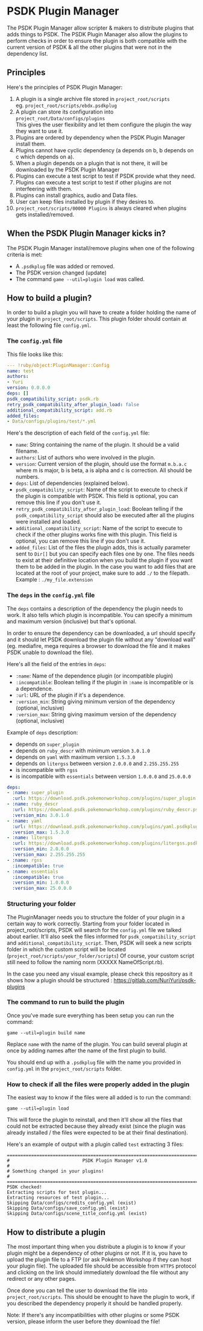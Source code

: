 # PSDK Plugin Manager

The PSDK Plugin Manager allow scripter & makers to distribute plugins that adds things to PSDK. The PSDK Plugin Manager also allow the plugins to perform checks in order to ensure the plugin is both compatible with the current version of PSDK & all the other plugins that were not in the dependency list.

## Principles

Here's the principles of PSDK Plugin Manager:
1. A plugin is a single archive file stored in `project_root/scripts`   
    eg. `project_root/scripts/ebdx.psdkplug`
2. A plugin can store its configuration into `project_root/Data/configs/plugins`   
    This gives the user flexibility and let them configure the plugin the way they want to use it.
3. Plugins are ordered by dependency when the PSDK Plugin Manager install them.
4. Plugins cannot have cyclic dependency (a depends on b, b depends on c which depends on a).
5. When a plugin depends on a plugin that is not there, it will be downloaded by the PSDK Plugin Manager
6. Plugins can execute a test script to test if PSDK provide what they need.
7. Plugins can execute a test script to test if other plugins are not interfeering with them.
8. Plugins can install graphics, audio and Data files.
9. User can keep files installed by plugin if they desires to.
10. `project_root/scripts/00000 Plugins` is always cleared when plugins gets installed/removed.

## When the PSDK Plugin Manager kicks in?

The PSDK Plugin Manager install/remove plugins when one of the following criteria is met:
- A `.psdkplug` file was added or removed.
- The PSDK version changed (update)
- The command `game --util=plugin load` was called.

## How to build a plugin?

In order to build a plugin you will have to create a folder holding the name of your plugin in `project_root/scripts`. This plugin folder should contain at least the following file `config.yml`.

### The `config.yml` file

This file looks like this:
```yml
--- !ruby/object:PluginManager::Config
name: test
authors:
- Yuri
version: 0.0.0.0
deps: []
psdk_compatibility_script: psdk.rb
retry_psdk_compatibility_after_plugin_load: false
additional_compatibility_script: add.rb
added_files:
- Data/configs/plugins/test/*.yml
```

Here's the description of each field of the `config.yml` file:
- `name`: String containing the name of the plugin. It should be a valid filename.
- `authors`: List of authors who were involved in the plugin.
- `version`: Current version of the plugin, should use the format `m.b.a.c` where m is major, b is beta, a is alpha and c is correction. All should be numbers.
- `deps`: List of dependencies (explained below).
- `psdk_compatibility_script`: Name of the script to execute to check if the plugin is compatible with PSDK. This field is optional, you can remove this line if you don't use it.
- `retry_psdk_compatibility_after_plugin_load`: Boolean telling if the `psdk_compatibility_script` should also be executed after all the plugins were installed and loaded.
- `additional_compatibility_script`: Name of the script to execute to check if the other plugins works fine with this plugin. This field is optional, you can remove this line if you don't use it.
- `added_files`: List of the files the plugin adds, this is actually parameter sent to `Dir[]` but you can specify each files one by one. The files needs to exist at their definitive location when you build the plugin if you want them to be added in the plugin. In the case you want to add files that are located at the root of your project, make sure to add `./` to the filepath. Example : `./my_file.extension`

### The `deps` in the `config.yml` file

The `deps` contains a description of the dependency the plugin needs to work. It also tells which plugin is incompatible. You can specify a minimum and maximum version (inclusive) but that's optional. 

In order to ensure the dependency can be downloaded, a url should specify and it should let PSDK download the plugin file without any "download wall" (eg. mediafire, mega requires a browser to download the file and it makes PSDK unable to download the file).

Here's all the field of the entries in `deps`:
- `:name`: Name of the dependence plugin (or incompatible plugin)
- `:incompatible`: Boolean telling if the plugin in `:name` is incompatible or is a dependence.
- `:url`: URL of the plugin if it's a dependence.
- `:version_min`: String giving minimum version of the dependency (optional, inclusive)
- `:version_max`: String giving maximum version of the dependency (optional, inclusive)

Example of `deps` description:
- depends on `super_plugin`
- depends on `ruby_descr` with minimum version `3.0.1.0`
- depends on `yaml` with maximum version `1.5.3.0`
- depends on `litergss` between version `2.0.0.0` and `2.255.255.255`
- is incompatible with `rgss`
- is incompatible with `essentials` between version `1.0.0.0` and `25.0.0.0`

```yaml
deps:
- :name: super_plugin
  :url: https://download.psdk.pokemonworkshop.com/plugins/super_plugin.psdkplug
- :name: ruby_descr
  :url: https://download.psdk.pokemonworkshop.com/plugins/ruby_descr.psdkplug
  :version_min: 3.0.1.0
- :name: yaml
  :url: https://download.psdk.pokemonworkshop.com/plugins/yaml.psdkplug
  :version_max: 1.5.3.0
- :name: litergss
  :url: https://download.psdk.pokemonworkshop.com/plugins/litergss.psdkplug
  :version_min: 2.0.0.0
  :version_max: 2.255.255.255
- :name: rgss
  :incompatible: true
- :name: essentials
  :incompatible: true
  :version_min: 1.0.0.0
  :version_max: 25.0.0.0
```

### Structuring your folder

The PluginManager needs you to structure the folder of your plugin in a certain way to work correctly. Starting from your folder located in project_root/scripts, PSDK will search for the `config.yml` file we talked about earlier. It'll also seek the files informed for `psdk_compatibility_script` and `additional_compatibility_script`. Then, PSDK will seek a new scripts folder in which the custom script will be located (`project_root/scripts/your_folder/scripts`) Of course, your custom script still need to follow the naming norm (XXXXX NameOfScript.rb). 

In the case you need any visual example, please check this repository as it shows how a plugin should be structured : https://gitlab.com/NuriYuri/psdk-plugins

### The command to run to build the plugin

Once you've made sure everything has been setup you can run the command:
```
game --util=plugin build name
```
Replace `name` with the name of the plugin. You can build several plugin at once by adding names after the name of the first plugin to build.

You should end up with a `.psdkplug` file with the name you provided in `config.yml` in the `project_root/scripts` folder.

### How to check if all the files were properly added in the plugin

The easiest way to know if the files were all added is to run the command:
```
game --util=plugin load
```

This will force the plugin to reinstall, and then it'll show all the files that could not be extracted because they already exist (since the plugin was already installed / the files were expected to be at their final destination).

Here's an example of output with a plugin called `test` extracting 3 files:
```
================================================================================
#                           PSDK Plugin Manager v1.0                           #
# Something changed in your plugins!                                           #
================================================================================
PSDK checked!
Extracting scripts for test plugin...
Extracting resources of test plugin...
Skipping Data/configs/credits_config.yml (exist)
Skipping Data/configs/save_config.yml (exist)
Skipping Data/configs/scene_title_config.yml (exist)
```

## How to distribute a plugin

The most important thing when you distribute a plugin is to know if your plugin might be a dependency of other plugins or not. If it is, you have to upload the plugin file to a FTP (or ask Pokémon Workshop if they can host your plugin file). The uploaded file should be accessible from `HTTPS` protocol and clicking on the link should immediately download the file without any redirect or any other pages.

Once done you can tell the user to download the file into `project_root/scripts`. This should be enought to have the plugin to work, if you described the dependency properly it should be handled properly.

Note: If there's any incompatibilities with other plugins or some PSDK version, please inform the user before they download the file!